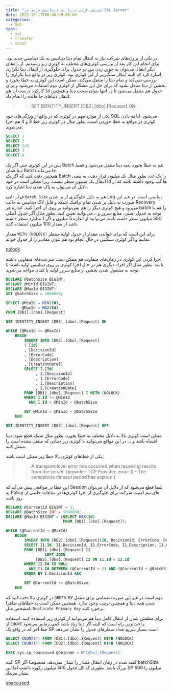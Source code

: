 ```yaml
---
title: "منتقل کردن دیتا به دیتابیس جدید در SQL Server"
date: 2022-10-17T00:00:00-00:00
categories:
  - Sql
tags:
  - sql
  - transfer
  - count
---
```


در یکی از پروژه‌های شرکت نیاز به انتقال تمام دیتا دیتابیس به یک دیتابیس جدید بود. برای انجام این کار بعد از بررسی کوئری‌های مختلف به کوئری زیر رسیدیم. از راه‌های دیگر انتقال می‌توان به جوین زدن بین دو جدول برای جلوگیری از انتقال دیتا تکراری اشاره کرد که البته اینکار سنگین‌تر از این کوئری بود. کوئری زیر در واقع دیتا تکراری را بررسی نمی‌کند و تمام دیتا را منتقل می‌کند. ممکن است این کوئری به خطا بخورد و بخشی از دیتا منتقل نشود که برای حل این مشکل از کوئری دوم استفاده می‌شود و برای کارکرد درست آن هم `Id` جدول هم منتقل می‌شود تا در انتها بتوان صحت دیتا و همچنین انتقال دیتاهای جا مانده را انجام داد:  

>> SET IDENTITY_INSERT [DB2].[dbo].[Request] ON

یکی از موارد مهم در کوئری که در واقع از ویژگی‌های خود SQL می‌شود، ادامه دادن کوئری در مواقع به خطا خوردن است. بطور مثال در کوئری زیر خط 3 و 4 هم اجرا می‌شوند:  

```sql
SELECT 1
SELECT 2
SELECT 5/0
SELECT 3
SELECT 4
```

پس در این کوئری حتی اگر یک Batch هم به خطا بخورد بقیه دیتا منتقل می‌شود و فقط دیتا همان Batch جا می‌ماند.  
همچنین دقت کنید که اگر یک Batch را یک عدد بطور مثال یک میلیون قرار دهید، به معنی انتقال یک میلیون سطر نیست. زیرا ممکن است در خود Id ها گپ وجود داشته باشد که از دلایل آن می‌توان به پاک شدن دیتا اشاره کرد.  

قرار دادن `Batch Size` هم به دلیل جلوگیری از پر شدن Log دیتابیس است. در غیر این صورت به دلیل پر شدن تمام ترافیک شبکه و فایل لاگ دیتابیس به حالت Recovery می‌رود و هیچ کوئری دیگر را هم نمی‌توانید بر روی آن اجرا کنید. اندازه هر batch را هم با توجه به جدول اصلی، منابع سرور و .. می‌توانید تعیین کنید. بطور مثال اگر جدول اصلی 500 میلیون سطر داشته باشد می‌توانید از اندازه 5 میلیون و اگر 1 میلیارد سطر داشته باشد از مقدار 100 میلیون استفاده کنید.  

مقدار `WITH (NOLOCK)` برای این است که برای خواندن مقدار از جدول اولیه منتظر نمانیم و اگر کوئری سنگینی در حال انجام بود هم بتوان مقادیر را از جدول خواند.   

[nolock](https://learn.microsoft.com/en-us/sql/t-sql/queries/hints-transact-sql-table?view=sql-server-ver16)  

اجرا کردن این کوئری در زمان‌های متفاوت هم ممکن است سرعت‌های متفاوتی داشته باشد. بطور مثال اگر افراد دیگری هم در حال اجرا کوئری بر روی دیتابیس اولیه باشند با توجه به مشغول شدن بخشی از منابع سرور اولیه با کندی مواجه می‌شوید.  

```sql
DECLARE @batchSize BIGINT;
DECLARE @MinId BIGINT;
DECLARE @MaxId BIGINT;
SET @batchSize = 1000000;

SELECT @MinId = MIN(Id),
       @MaxId = MAX(Id)
FROM [DB1].[dbo].[Request]

SET IDENTITY_INSERT [DB2].[dbo].[Request] ON

WHILE (@MinId <= @MaxId)
    BEGIN
        INSERT INTO [DB2].[dbo].[Request]
        ( [Id]
        , [DecisionId]
        , [ErrorCode]
        , [Description]
        , [CreationDate])
        SELECT I.[Id]
             , I.[DecisionId]
             , I.[ErrorCode]
             , I.[Description]
             , I.[CreationDate]
        FROM [DB1].[dbo].[Request] I WITH (NOLOCK)
        WHERE I.Id >= @MinId
          AND I.Id < @MinId + @batchSize

        SET @MinId = @MinId + @batchSize
    END

SET IDENTITY_INSERT [DB2].[dbo].[Request] OFF
```

ممکن است کوئری بالا به دلایل مختلف به خطا بخورد. بطور مثال شبکه قطع شود، دیتا اشتباه باشد و ...
در این مواقع می‌توانید با کوئری زیر دیتایی که منتقل نشده است را منتقل کنید.  

یکی از خطاهای کوئری بالا خطا زیر ممکن است باشد:  

>> A transport-level error has occurred when receiving results from the server. (provider: TCP Provider, error: 0 - The semaphore timeout period has expired.)

این خطا در مواقعی پیش می‌آید که Session شما قطع می‌شود که از دلایل آن می‌توان به Policy های تیم امنیت شرکت برای جلوگیری از اجرا کوئری‌ها در ساعات خاصی از روز باشد.  

```sql
DECLARE @CurrentId BIGINT = 1;
DECLARE @BatchSize INT = 1000000;
DECLARE @MaxId BIGINT = (SELECT MAX(Id)
                         FROM [DB1].[dbo].[Request]);

WHILE (@CurrentId < @MaxId)
    BEGIN
        INSERT INTO [DB2].[dbo].[Request](Id, DecisionId, ErrorCode, Description, CreationDate)
        SELECT I1.Id, I1.DecisionId, I1.ErrorCode, I1.Description, I1.CreationDate
        FROM [DB1].[dbo].[Request] I1
                 LEFT JOIN
             [DB2].[dbo].[Request] I2 ON I1.Id = I2.Id
        WHERE I2.Id IS NULL
          AND I1.Id BETWEEN (@CurrentId + 1) AND (@CurrentId + @BatchSize)
        ORDER BY I.DecisionId ASC

        SET @CurrentId += @BatchSize;
    END
```

در کوئری بالا دقت کنید که `ORDER BY` مهم است در غیر این صورت ضمانتی برای منتقل شدن همه دیتا و همچنین ترتیب وجود ندارد. همچنین ممکن است به خطاهای ظاهرا نامشخص مثل `Duplicate Primary Key` برخورد کنید.  

برای مطمئن شدن از انتقال کامل دیتا هم می‌توانید از کوئری زیر استفاده کنید. استفاده از `COUNT` راحت‌ترین راه است که البته اگر دیتا زیاد باشد کمی زمانبر می‌شود.  
خط آخر که در واقع یک SP است بسیار سریع تعداد سطرهای جدول را نشان می‌دهد.  

```sql
SELECT COUNT(*) FROM [DB1].[dbo].[Request] WITH (NOLOCK)
SELECT COUNT(*) FROM [DB2].[dbo].[Request] WITH (NOLOCK)

EXEC sys.sp_spaceused @objname = N'[dbo].[Request]'
```

البته SP گفته شده در زمان انتقال مقدار را نشان نمی‌دهد. مخصوصا اگر batchSize بزرگ باشد. بطوری که کل جدول 500 میلیون رکورد داشت اما این SP 600 میلیون را نشان می‌داد.  

[spaceused](https://learn.microsoft.com/en-us/sql/relational-databases/system-stored-procedures/sp-spaceused-transact-sql?view=sql-server-ver16)  